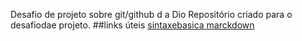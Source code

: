 Desafio de projeto sobre git/github d a Dio
Repositório criado para o desafiodae projeto.
##links úteis
[sintaxebasica marckdown](www.marckdownguide.org/basic-sintax/)
